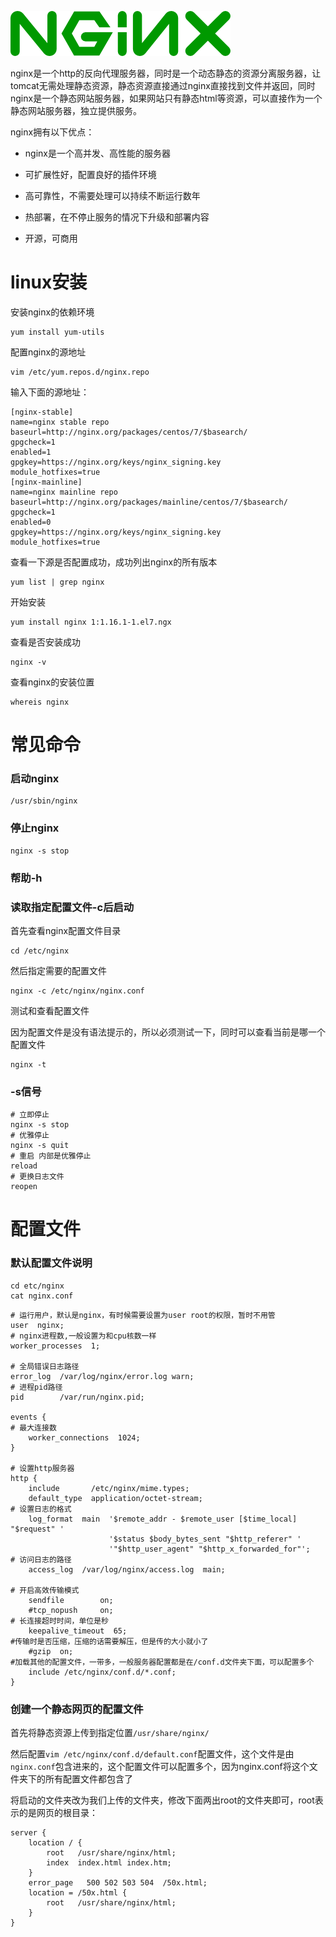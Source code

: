 ![nginx](assets/nginx/nginx.png)

nginx是一个http的反向代理服务器，同时是一个动态静态的资源分离服务器，让tomcat无需处理静态资源，静态资源直接通过nginx直接找到文件并返回，同时nginx是一个静态网站服务器，如果网站只有静态html等资源，可以直接作为一个静态网站服务器，独立提供服务。

nginx拥有以下优点：

- nginx是一个高并发、高性能的服务器

- 可扩展性好，配置良好的插件环境
- 高可靠性，不需要处理可以持续不断运行数年
- 热部署，在不停止服务的情况下升级和部署内容
- 开源，可商用

# linux安装

安装nginx的依赖环境

```shell
yum install yum-utils
```

配置nginx的源地址

```shell
vim /etc/yum.repos.d/nginx.repo
```

输入下面的源地址：

```shell
[nginx-stable]
name=nginx stable repo
baseurl=http://nginx.org/packages/centos/7/$basearch/
gpgcheck=1
enabled=1
gpgkey=https://nginx.org/keys/nginx_signing.key
module_hotfixes=true
[nginx-mainline]
name=nginx mainline repo
baseurl=http://nginx.org/packages/mainline/centos/7/$basearch/
gpgcheck=1
enabled=0
gpgkey=https://nginx.org/keys/nginx_signing.key
module_hotfixes=true
```

查看一下源是否配置成功，成功列出nginx的所有版本

```shell
yum list | grep nginx
```

开始安装

```shell
yum install nginx 1:1.16.1-1.el7.ngx
```

查看是否安装成功

```shell
nginx -v
```

查看nginx的安装位置

```shell
whereis nginx
```

# 常见命令

### 启动nginx

```shell
/usr/sbin/nginx
```

### 停止nginx

```shell
nginx -s stop
```

### 帮助-h

### 读取指定配置文件-c后启动

首先查看nginx配置文件目录

```shell
cd /etc/nginx
```

然后指定需要的配置文件

```shell
nginx -c /etc/nginx/nginx.conf
```

测试和查看配置文件

因为配置文件是没有语法提示的，所以必须测试一下，同时可以查看当前是哪一个配置文件

```shell
nginx -t
```

### -s信号

```shell
# 立即停止
nginx -s stop
# 优雅停止
nginx -s quit
# 重启 内部是优雅停止
reload 
# 更换日志文件
reopen
```

# 配置文件

### 默认配置文件说明

```shell
cd etc/nginx
cat nginx.conf
```

```nginx
# 运行用户，默认是nginx，有时候需要设置为user root的权限，暂时不用管
user  nginx;
# nginx进程数,一般设置为和cpu核数一样
worker_processes  1;

# 全局错误日志路径
error_log  /var/log/nginx/error.log warn;
# 进程pid路径
pid        /var/run/nginx.pid;

events {
# 最大连接数
    worker_connections  1024;
}

# 设置http服务器
http {
    include       /etc/nginx/mime.types;
    default_type  application/octet-stream;
# 设置日志的格式
    log_format  main  '$remote_addr - $remote_user [$time_local] "$request" '
                      '$status $body_bytes_sent "$http_referer" '
                      '"$http_user_agent" "$http_x_forwarded_for"';
# 访问日志的路径
    access_log  /var/log/nginx/access.log  main;

# 开启高效传输模式
    sendfile        on;
    #tcp_nopush     on;
# 长连接超时时间，单位是秒
    keepalive_timeout  65;
#传输时是否压缩，压缩的话需要解压，但是传的大小就小了
    #gzip  on;
#加载其他的配置文件，一带多，一般服务器配置都是在/conf.d文件夹下面，可以配置多个
    include /etc/nginx/conf.d/*.conf;
}
```

### 创建一个静态网页的配置文件

首先将静态资源上传到指定位置`/usr/share/nginx/`

然后配置`vim /etc/nginx/conf.d/default.conf`配置文件，这个文件是由`nginx.conf`包含进来的，这个配置文件可以配置多个，因为nginx.conf将这个文件夹下的所有配置文件都包含了

将启动的文件夹改为我们上传的文件夹，修改下面两出root的文件夹即可，root表示的是网页的根目录：

```nginx
server {
    location / {
        root   /usr/share/nginx/html;
        index  index.html index.htm;
    }
    error_page   500 502 503 504  /50x.html;
    location = /50x.html {
        root   /usr/share/nginx/html;
    }
}
```

